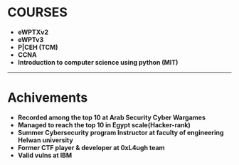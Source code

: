 



# **COURSES**
*   **eWPTXv2**
*   **eWPTv3**
*   **P|CEH (TCM)** 
*   **CCNA** 
*   **Introduction to computer science using python (MIT)**

*****

# **Achivements**
*  **Recorded among the top 10 at Arab Security Cyber Wargames** 
*  **Managed to reach the top 10 in Egypt scale(Hacker-rank)**
*  **Summer Cybersecurity program Instructor at faculty of engineering Helwan university** 
*  **Former CTF player & developer at 0xL4ugh team** 
*  **Valid vulns at IBM** 

